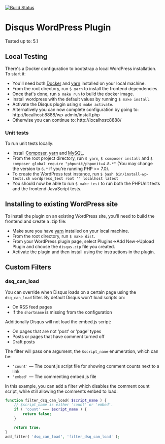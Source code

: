 [![Build Status](https://travis-ci.org/disqus/disqus-wordpress-plugin.svg?branch=master)](https://travis-ci.org/disqus/disqus-wordpress-plugin)

# Disqus WordPress Plugin

Tested up to: 5.1

## Local Testing

There's a Docker configuration to bootstrap a local WordPress installation. To start it:

- You'll need both [Docker](https://docs.docker.com/install/) and [yarn](https://yarnpkg.com/) installed on your local machine.
- From the root directory, run `$ yarn` to install the frontend dependencies.
- Once that's done, run `$ make run` to build the docker image.
- Install wordpress with the default values by running `$ make install`.
- Activate the Disqus plugin using `$ make activate`.
- Alternatively you can now complete configuration by going to: http://localhost:8888/wp-admin/install.php
- Otherwise you can continue to: http://localhost:8888/

### Unit tests

To run unit tests locally:

- Install [Composer](https://getcomposer.org/), [yarn](https://yarnpkg.com/) and [MySQL](https://dev.mysql.com/doc/refman/5.7/en/installing.html).
- From the root project directory, run `$ yarn`, `$ composer install` and `$ composer global require "phpunit/phpunit=4.8.*"` (You may change the version to `6.*` if you're running PHP >= 7.0).
- To create the WordPress test instance, run `$ bash bin/install-wp-tests.sh wordpress_test root '' localhost latest`
- You should now be able to run `$ make test` to run both the PHPUnit tests and the frontend JavaScript tests.

## Installing to existing WordPress site

To install the plugin on an existing WordPress site, you'll need to build the frontend and create a .zip file:

- Make sure you have [yarn](https://yarnpkg.com/) installed on your local machine.
- From the root directory, run `$ make dist`.
- From your WordPress plugin page, select Plugins->Add New->Upload Plugin and choose the `disqus.zip` file you created.
- Activate the plugin and then install using the instructions in the plugin.

## Custom Filters

### dsq_can_load

You can override when Disqus loads on a certain page using the `dsq_can_load` filter. By default Disqus won't load scripts on:
- On RSS feed pages
- If the `shortname` is missing from the configuration

Additionally Disqus will not load the embed.js script:
- On pages that are not 'post' or 'page' types
- Posts or pages that have comment turned off
- Draft posts

The filter will pass one argument, the `$script_name` enumeration, which can be:
- `'count'` — The count.js script file for showing comment counts next to a link
- `'embed'` — The commenting embed.js file

In this example, you can add a filter which disables the comment count script, while still allowing the comments embed to load:

```php
function filter_dsq_can_load( $script_name ) {
    // $script_name is either 'count' or 'embed'.
	if ( 'count' === $script_name ) {
		return false;
	}

	return true;
}
add_filter( 'dsq_can_load', 'filter_dsq_can_load' );
```
